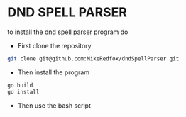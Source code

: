 # DND SPELL PARSER

to install the dnd spell parser program do
- First clone the repository
```bash
git clone git@github.com:MikeRedfox/dndSpellParser.git
```
- Then install the program

```bash
go build
go install
```

- Then use the bash script
